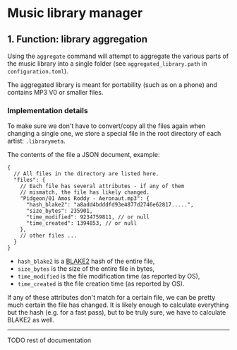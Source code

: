 # Music library manager


## 1. Function: library aggregation
Using the `aggregate` command will attempt to aggregate the various parts
of the music library into a single folder (see `aggregated_library.path` in `configuration.toml`).

The aggregated library is meant for portability (such as on a phone) 
and contains MP3 V0 or smaller files.

### Implementation details
To make sure we don't have to convert/copy all the files again when changing
a single one, we store a special file in the root directory of each artist: `.librarymeta`.

The contents of the file a JSON document, example:
```json5
{
  // All files in the directory are listed here.
  "files": {
    // Each file has several attributes - if any of them 
    // mismatch, the file has likely changed.
    "Pidgeon/01 Amos Roddy - Aeronaut.mp3": {
      "hash_blake2": "a8add4bdddfd93e4877d2746e62817.....",
      "size_bytes": 235901,
      "time_modified": 9234759811, // or null
      "time_created": 1394853, // or null
    },
    // other files ...
  }
}
```

- `hash_blake2` is a [BLAKE2](https://github.com/RustCrypto/hashes) hash of the entire file,
- `size_bytes` is the size of the entire file in bytes,
- `time_modified` is the file modification time (as reported by OS),
- `time_created` is the file creation time (as reported by OS).

If any of these attributes don't match for a certain file, we can be pretty much certain the file has changed.
It is likely enough to calculate everything but the hash (e.g. for a fast pass), but to be truly sure, 
we have to calculate BLAKE2 as well.

---
TODO rest of documentation
